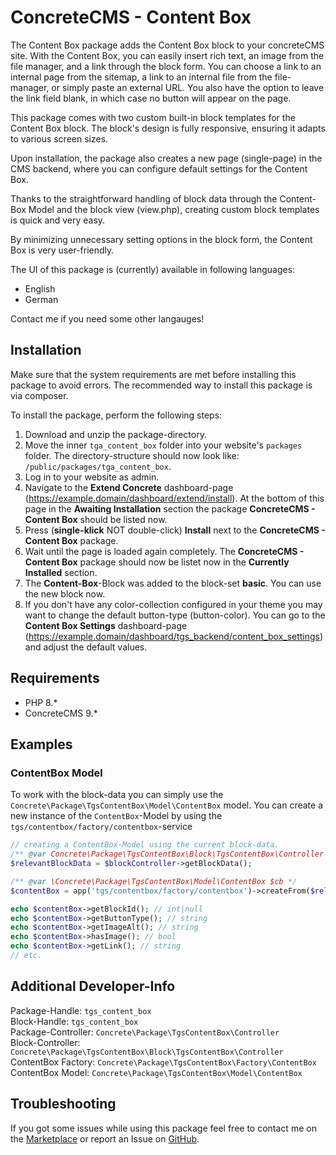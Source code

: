 # ConcreteCMS - Content Box

The Content Box package adds the Content Box block to your concreteCMS site. With the Content Box, you can easily insert
rich text, an image from the file manager, and a link through the block form. You can choose a link to an internal page
from the sitemap, a link to an internal file from the file-manager, or simply paste an external URL. You also have the
option to leave the link field blank, in which case no button will appear on the page.

This package comes with two custom built-in block templates for the Content Box block. The block's design is fully
responsive, ensuring it adapts to various screen sizes.

Upon installation, the package also creates a new page (single-page) in the CMS backend, where you can configure default
settings for the Content Box.

Thanks to the straightforward handling of block data through the Content-Box Model and the block view (view.php),
creating custom block templates is quick and very easy.

By minimizing unnecessary setting options in the block form, the Content Box is very user-friendly.

The UI of this package is (currently) available in following languages:

* English
* German

Contact me if you need some other langauges!

## Installation

Make sure that the system requirements are met before installing this package to avoid errors.
The recommended way to install this package is via composer.

To install the package, perform the following steps:

1. Download and unzip the package-directory.
2. Move the inner `tga_content_box` folder into your website's `packages` folder.
   The directory-structure should now look like: `/public/packages/tga_content_box`.
3. Log in to your website as admin.
4. Navigate to the **Extend Concrete** dashboard-page (https://example.domain/dashboard/extend/install).
   At the bottom of this page in the **Awaiting Installation** section the package **ConcreteCMS - Content Box**
   should be listed now.
5. Press (**single-klick** NOT double-click) **Install** next to the **ConcreteCMS - Content Box** package.
6. Wait until the page is loaded again completely. The **ConcreteCMS - Content Box** package should now be listet now
   in the **Currently Installed** section.
7. The **Content-Box**-Block was added to the block-set **basic**. You can use the new block now.
8. If you don't have any color-collection configured in your theme you may want to change the
   default button-type (button-color). You can go to the **Content Box Settings**
   dashboard-page (https://example.domain/dashboard/tgs_backend/content_box_settings) and adjust the default values.

## Requirements

* PHP 8.*
* ConcreteCMS 9.*

## Examples

### ContentBox Model

To work with the block-data you can simply use the `Concrete\Package\TgsContentBox\Model\ContentBox` model.
You can create a new instance of the `ContentBox`-Model by using the `tgs/contentbox/factory/contentbox`-service

```php
// creating a ContentBox-Model using the current block-data.
/** @var Concrete\Package\TgsContentBox\Block\TgsContentBox\Controller $blockController */
$relevantBlockData = $blockController->getBlockData();

/** @var \Concrete\Package\TgsContentBox\Model\ContentBox $cb */
$contentBox = app('tgs/contentbox/factory/contentbox')->createFrom($relevantBlockData);

echo $contentBox->getBlockId(); // int|null
echo $contentBox->getButtonType(); // string
echo $contentBox->getImageAlt(); // string
echo $contentBox->hasImage(); // bool
echo $contentBox->getLink(); // string
// etc.
```

## Additional Developer-Info

Package-Handle: `tgs_content_box`<br>
Block-Handle: `tgs_content_box`<br>
Package-Controller: `Concrete\Package\TgsContentBox\Controller`<br>
Block-Controller: `Concrete\Package\TgsContentBox\Block\TgsContentBox\Controller`<br>
ContentBox Factory: `Concrete\Package\TgsContentBox\Factory\ContentBox`<br>
ContentBox Model: `Concrete\Package\TgsContentBox\Model\ContentBox`

## Troubleshooting

If you got some issues while using this package feel free to contact me on the
[Marketplace](https://community.concretecms.com/members/profile/329451) or report an Issue on
[GitHub](https://github.com/tochtergesellschaft/concretecms-content-box/issues).

